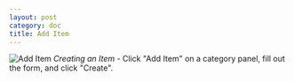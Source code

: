 ```yaml
---
layout: post
category: doc
title: Add Item
---
```


![Add Item](/assets/img/Add_Item.png)
*Creating an Item* - Click "Add Item" on a category panel, fill out the form, and click "Create".



